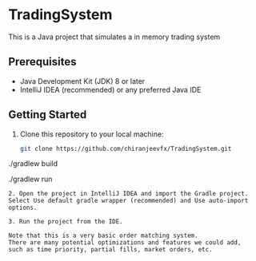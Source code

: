 # TradingSystem

This is a Java project that simulates a in memory trading system

## Prerequisites

- Java Development Kit (JDK) 8 or later
- IntelliJ IDEA (recommended) or any preferred Java IDE

## Getting Started

1. Clone this repository to your local machine:

   ```bash
   git clone https://github.com/chiranjeevfx/TradingSystem.git


./gradlew build

./gradlew run

   ```
2. Open the project in IntelliJ IDEA and import the Gradle project. Select Use default gradle wrapper (recommended) and Use auto-import options.

3. Run the project from the IDE.

Note that this is a very basic order matching system. 
There are many potential optimizations and features we could add, 
such as time priority, partial fills, market orders, etc.

